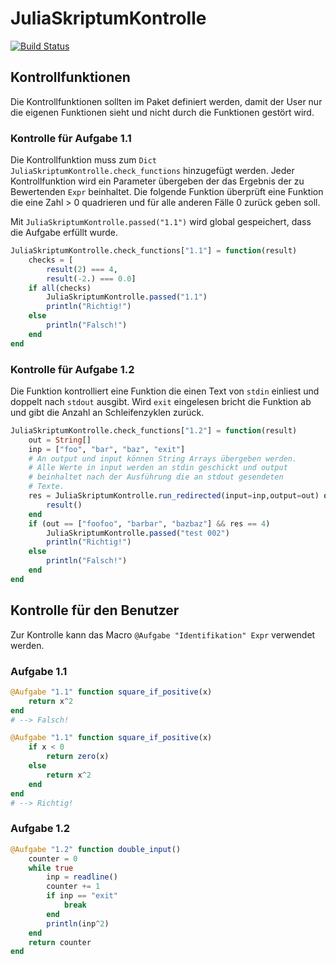 # JuliaSkriptumKontrolle

[![Build Status](https://travis-ci.org/sebastianpech/JuliaSkriptumKontrolle.jl.svg?branch=master)](https://travis-ci.org/sebastianpech/JuliaSkriptumKontrolle.jl)


## Kontrollfunktionen
Die Kontrollfunktionen sollten im Paket definiert werden, damit der
User nur die eigenen Funktionen sieht und nicht durch die Funktionen
gestört wird.

### Kontrolle für Aufgabe 1.1

Die Kontrollfunktion muss zum `Dict` `JuliaSkriptumKontrolle.check_functions` hinzugefügt werden.
Jeder Kontrollfunktion wird ein Parameter übergeben der das Ergebnis der zu Bewertenden `Expr` beinhaltet.
Die folgende Funktion überprüft eine Funktion die eine Zahl > 0 quadrieren und für alle anderen Fälle 0 zurück geben soll.

Mit `JuliaSkriptumKontrolle.passed("1.1")` wird global gespeichert, dass die Aufgabe erfüllt wurde.

```julia
JuliaSkriptumKontrolle.check_functions["1.1"] = function(result)
    checks = [
        result(2) === 4,
        result(-2.) === 0.0]
    if all(checks)
        JuliaSkriptumKontrolle.passed("1.1")
        println("Richtig!")
    else
        println("Falsch!")
    end
end
```

### Kontrolle für Aufgabe 1.2

Die Funktion kontrolliert eine Funktion die einen Text von `stdin` einliest und doppelt nach `stdout` ausgibt.
Wird `exit` eingelesen bricht die Funktion ab und gibt die Anzahl an Schleifenzyklen zurück.

```julia
JuliaSkriptumKontrolle.check_functions["1.2"] = function(result)
    out = String[]
    inp = ["foo", "bar", "baz", "exit"]
    # An output und input können String Arrays übergeben werden.
    # Alle Werte in input werden an stdin geschickt und output
    # beinhaltet nach der Ausführung die an stdout gesendeten
    # Texte.
    res = JuliaSkriptumKontrolle.run_redirected(input=inp,output=out) do
        result()
    end
    if (out == ["foofoo", "barbar", "bazbaz"] && res == 4)
        JuliaSkriptumKontrolle.passed("test 002")
        println("Richtig!")
    else
        println("Falsch!")
    end
end
```

## Kontrolle für den Benutzer

Zur Kontrolle kann das Macro `@Aufgabe "Identifikation" Expr` verwendet werden.

### Aufgabe 1.1

```julia
@Aufgabe "1.1" function square_if_positive(x)
    return x^2
end
# --> Falsch!

@Aufgabe "1.1" function square_if_positive(x)
    if x < 0
        return zero(x)
    else
        return x^2
    end
end
# --> Richtig!
```

### Aufgabe 1.2

```julia
@Aufgabe "1.2" function double_input()
    counter = 0
    while true
        inp = readline()
        counter += 1
        if inp == "exit"
            break
        end
        println(inp^2)
    end
    return counter
end

```
